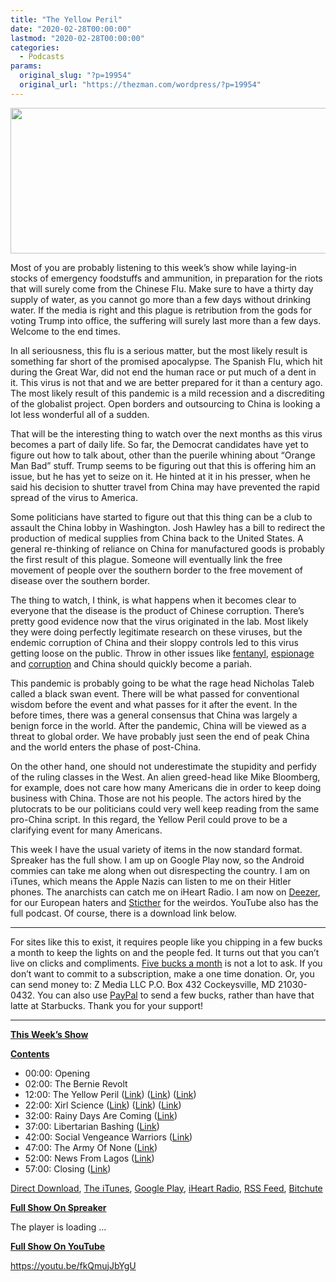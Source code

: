 ```yaml
---
title: "The Yellow Peril"
date: "2020-02-28T00:00:00"
lastmod: "2020-02-28T00:00:00"
categories:
  - Podcasts
params:
  original_slug: "?p=19954"
  original_url: "https://thezman.com/wordpress/?p=19954"
---
```


[<img
src="http://thezman.com/wordpress/wp-content/uploads/2018/01/Power-Hour.png"
decoding="async" width="600" height="233" />](http://thezman.com/wordpress/wp-content/uploads/2018/01/Power-Hour.png)

Most of you are probably listening to this week’s show while laying-in
stocks of emergency foodstuffs and ammunition, in preparation for the
riots that will surely come from the Chinese Flu. Make sure to have a
thirty day supply of water, as you cannot go more than a few days
without drinking water. If the media is right and this plague is
retribution from the gods for voting Trump into office, the suffering
will surely last more than a few days. Welcome to the end times.

In all seriousness, this flu is a serious matter, but the most likely
result is something far short of the promised apocalypse. The Spanish
Flu, which hit during the Great War, did not end the human race or put
much of a dent in it. This virus is not that and we are better prepared
for it than a century ago. The most likely result of this pandemic is a
mild recession and a discrediting of the globalist project. Open borders
and outsourcing to China is looking a lot less wonderful all of a
sudden.

That will be the interesting thing to watch over the next months as this
virus becomes a part of daily life. So far, the Democrat candidates have
yet to figure out how to talk about, other than the puerile whining
about “Orange Man Bad” stuff. Trump seems to be figuring out that this
is offering him an issue, but he has yet to seize on it. He hinted at it
in his presser, when he said his decision to shutter travel from China
may have prevented the rapid spread of the virus to America.

Some politicians have started to figure out that this thing can be a
club to assault the China lobby in Washington. Josh Hawley has a bill to
redirect the production of medical supplies from China back to the
United States. A general re-thinking of reliance on China for
manufactured goods is probably the first result of this plague. Someone
will eventually link the free movement of people over the southern
border to the free movement of disease over the southern border.

The thing to watch, I think, is what happens when it becomes clear to
everyone that the disease is the product of Chinese corruption. There’s
pretty good evidence now that the virus originated in the lab. Most
likely they were doing perfectly legitimate research on these viruses,
but the endemic corruption of China and their sloppy controls led to
this virus getting loose on the public. Throw in other issues like
[fentanyl](https://www.paloaltoonline.com/news/2020/02/26/stanford-student-died-from-accidental-fentanyl-overdose-coroner-confirms),
[espionage](https://www.latimes.com/business/story/2020-02-25/calpers-ben-meng-targeted-china-fears)
and
[corruption](https://abcnews.go.com/International/fbi-arrests-chinese-millionaire-tied-clinton-scandal/story?id=33990683)
and China should quickly become a pariah.

This pandemic is probably going to be what the rage head Nicholas Taleb
called a black swan event. There will be what passed for conventional
wisdom before the event and what passes for it after the event. In the
before times, there was a general consensus that China was largely a
benign force in the world. After the pandemic, China will be viewed as a
threat to global order. We have probably just seen the end of peak China
and the world enters the phase of post-China.

On the other hand, one should not underestimate the stupidity and
perfidy of the ruling classes in the West. An alien greed-head like Mike
Bloomberg, for example, does not care how many Americans die in order to
keep doing business with China. Those are not his people. The actors
hired by the plutocrats to be our politicians could very well keep
reading from the same pro-China script. In this regard, the Yellow Peril
could prove to be a clarifying event for many Americans.

This week I have the usual variety of items in the now standard format.
Spreaker has the full show. I am up on Google Play now, so the Android
commies can take me along when out disrespecting the country. I am on
iTunes, which means the Apple Nazis can listen to me on their Hitler
phones. The anarchists can catch me on iHeart Radio. I am now on
<a href="https://www.deezer.com/show/623032" rel="noopener noreferrer"
target="_blank">Deezer</a>, for our European haters and <a
href="https://www.stitcher.com/podcast/the-z-blog-power-hour?refid=stpr"
rel="noopener noreferrer" target="_blank">Sticther</a> for the weirdos.
YouTube also has the full podcast. Of course, there is a download link
below.

------------------------------------------------------------------------

For sites like this to exist, it requires people like you chipping in a
few bucks a month to keep the lights on and the people fed. It turns out
that you can’t live on clicks and compliments.
<a href="https://www.subscribestar.com/the-z-blog"
rel="noopener noreferrer" target="_blank">Five bucks a month</a> is not
a lot to ask. If you don’t want to commit to a subscription, make a one
time donation. Or, you can send money to: Z Media LLC P.O. Box 432
Cockeysville, MD 21030-0432. You can also use <a
href="https://www.paypal.com/cgi-bin/webscr?cmd=_s-xclick&amp;hosted_button_id=UDAS2Q8JYA6CN&amp;source=url"
rel="noopener noreferrer" target="_blank">PayPal</a> to send a few
bucks, rather than have that latte at Starbucks. Thank you for your
support!

------------------------------------------------------------------------

**<u>This Week’s Show</u>**

**<u>Contents</u>**

-   00:00: Opening
-   02:00: The Bernie Revolt
-   12:00: The Yellow Peril (<a
    href="https://www.caixinglobal.com/2020-02-26/14-of-recovered-covid-19-patients-in-guangdong-tested-positive-again-101520415.html"
    rel="noopener noreferrer" target="_blank">Link</a>)
    (<a href="https://coronavirus-map.com/" rel="noopener noreferrer"
    target="_blank">Link</a>) (<a
    href="https://www.nextbigfuture.com/2020/02/coronavirus-is-bat-coronavirus-with-sars-receptor-and-likely-joined-in-a-lab.html"
    rel="noopener noreferrer" target="_blank">Link</a>)
-   22:00: Xirl Science (<a
    href="https://journals.sagepub.com/doi/abs/10.1177/1464700119871219?journalCode=ftya"
    rel="noopener noreferrer" target="_blank">Link</a>)
    (<a href="https://journals.sagepub.com/doi/full/10.1177/0959353519866058"
    rel="noopener noreferrer" target="_blank">Link</a>) (<a
    href="https://www.researchgate.net/publication/325828792_Political_conocimiento_for_teaching_mathematics_Why_teachers_need_it_and_how_to_develop_it"
    rel="noopener noreferrer" target="_blank">Link</a>)
-   32:00: Rainy Days Are Coming (<a
    href="https://www.zerohedge.com/political/illinois-has-its-oh-sht-moment-and-realizes-it-has-no-money-its-rainy-day-fund"
    rel="noopener noreferrer" target="_blank">Link</a>)
-   37:00: Libertarian Bashing (<a
    href="https://reason.com/2020/02/25/trumps-war-on-whisky-is-a-dram-shame/"
    rel="noopener noreferrer" target="_blank">Link</a>)
-   42:00: Social Vengeance Warriors (<a
    href="https://www.thedailybeast.com/burden-is-a-truly-appalling-white-supremacist-redemption-movie"
    rel="noopener noreferrer" target="_blank">Link</a>)
-   47:00: The Army Of None (<a
    href="https://www.marinecorpstimes.com/news/your-marine-corps/2020/02/21/top-marine-says-his-immediate-execution-items-include-more-gender-integration-smarter-grunts-and-changes-to-parental-leave-policy-for-adoptive-same-sex-parents/"
    rel="noopener noreferrer" target="_blank">Link</a>)
-   52:00: News From Lagos (<a
    href="https://www.foxnews.com/us/ex-baltimore-mayor-sentenced-for-book-sales-scheme"
    rel="noopener noreferrer" target="_blank">Link</a>)
-   57:00: Closing
    (<a href="https://www.bbc.com/news/world-europe-51612541"
    rel="noopener noreferrer" target="_blank">Link</a>)

<a href="https://api.spreaker.com/v2/episodes/23268727/download.mp3"
rel="noopener noreferrer" target="_blank">Direct Download</a>, <a
href="https://itunes.apple.com/us/podcast/the-z-blog-power-hour/id1262799640?mt=2"
rel="noopener noreferrer" target="_blank">The iTunes</a>, <a
href="https://podcasts.google.com/?feed=aHR0cHM6Ly93d3cuc3ByZWFrZXIuY29tL3Nob3cvMjU4OTY1Ny9lcGlzb2Rlcy9mZWVk"
rel="noopener noreferrer" target="_blank">Google Play</a>, <a href="https://www.iheart.com/podcast/the-z-blog-power-hour-29246491/"
rel="noopener noreferrer" target="_blank">iHeart Radio,</a>
<a href="https://www.spreaker.com/show/2589657/episodes/feed"
rel="noopener noreferrer" target="_blank">RSS Feed</a>,
<a href="https://www.bitchute.com/channel/OfDOhe43n3QL/"
rel="noopener noreferrer" target="_blank">Bitchute</a>

**<u>Full Show On Spreaker</u>**

The player is loading ...

<span class="widget_spinner dark"></span>

**<u>Full Show On YouTube</u>**

https://youtu.be/fkQmujJbYgU

